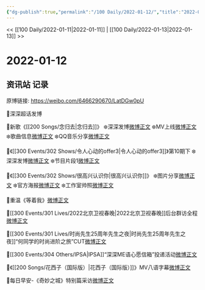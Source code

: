 ```yaml
---
{"dg-publish":true,"permalink":"/100 Daily/2022-01-12/","title":"2022-01-12","created":"2022-12-22T16:38:38.000+08:00","updated":"2023-04-11T14:46:35.000+08:00"}
---
```



<< [[100 Daily/2022-01-11\|2022-01-11]] | [[100 Daily/2022-01-13\|2022-01-13]] >>

# 2022-01-12

## 资讯站 记录

原博链接: https://weibo.com/6466290670/LatDGw0pU

🌟深深超话发博[](https://m.weibo.cn/1736988591/4724922448086316)

🌟新歌《[[200 Songs/念归去\|念归去]]》
❄️深深发博[微博正文](https://m.weibo.cn/6466290670/4724762376934569)
❄️MV上线[微博正文](https://m.weibo.cn/6466290670/4724760010819533)
❄️歌曲信息[微博正文](https://m.weibo.cn/6466290670/4724764218495385)
❄️QQ音乐分享[微博正文](https://m.weibo.cn/6466290670/4724759650109145)

🌟《[[300 Events/302 Shows/令人心动的offer3\|令人心动的offer3]]》第10期下
❄️深深发博[微博正文](https://m.weibo.cn/6466290670/4724935019463396)
❄️节目片段1[微博正文](https://m.weibo.cn/6466290670/4724912437334816)

🌟《[[300 Events/302 Shows/很高兴认识你\|很高兴认识你]]》
❄️图片分享[微博正文](https://m.weibo.cn/6466290670/4724914760974881)
❄️官方海报[微博正文](https://m.weibo.cn/6466290670/4724793318574340)
❄️工作室帅照[微博正文](https://m.weibo.cn/6466290670/4724908394025567)

🌟重温《等着我》[微博正文](https://m.weibo.cn/6466290670/4724968733020120)

🌟[[300 Events/301 Lives/2022北京卫视春晚\|2022北京卫视春晚]]后台群访全程[微博正文](https://m.weibo.cn/6466290670/4724751325725852)

🌟[[300 Events/301 Lives/时尚先生25周年先生之夜\|时尚先生25周年先生之夜]]“何同学的时尚进阶之旅”CUT[微博正文](https://m.weibo.cn/6466290670/4724791254189226)

🌟[[300 Events/304 Others/IPSA\|IPSA]]“深深ME语心愿信箱”投递活动[微博正文](https://m.weibo.cn/6466290670/4724825095145027)

🌟《[[200 Songs/花西子（国际版）\|花西子（国际版）]]》MV八语字幕[微博正文](https://m.weibo.cn/6466290670/4724825827837205)

🌟每日早安-《奇妙之城》特别篇采访[微博正文](https://m.weibo.cn/6466290670/4724739799255643)
